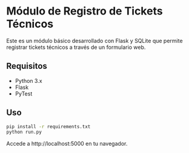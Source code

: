 # Módulo de Registro de Tickets Técnicos

Este es un módulo básico desarrollado con Flask y SQLite que permite registrar tickets técnicos a través de un formulario web.

## Requisitos
- Python 3.x
- Flask
- PyTest

## Uso
```bash
pip install -r requirements.txt
python run.py
```
Accede a http://localhost:5000 en tu navegador.
